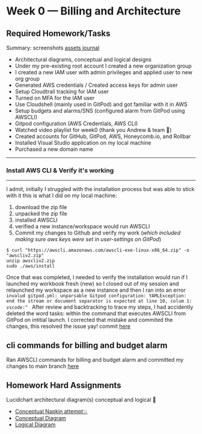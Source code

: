 # Week 0 — Billing and Architecture

## Required Homework/Tasks

Summary: 
screenshots [assets journal](https://github.com/cloudtrailblaze/aws-bootcamp-cruddur-2023/tree/main/journal/assets)
- Architectural diagrams, conceptual and logical designs 
- Under my pre-existing root account I created a new organization group 
- I created a new IAM user with admin privileges and applied user to new org group 
- Generated AWS credentials / Created access keys for admin user
- Setup Cloudtrail tracking for IAM user 
- Turned on MFA for the IAM user 
- Use Cloudshell (mainly used in GitPod) and got familiar with it in AWS
- Setup budgets and alarms/SNS (configured alarm from GitPod using AWSCLI) 
- Gitpod configuration (AWS Credentials, AWS CLI)
- Watched video playlist for week0 (thank you Andrew & team 👏)
- Created accounts for GitHub, GitPod, AWS, Honeycomb.io, and Rollbar
- Installed Visual Studio application on my local machine
- Purchased a new domain name 
---


### Install AWS CLI & Verify it's working
---
I admit, initially I struggled with the installation process but was able to stick with it this is what I did on my local machine: 
1. download the zip file
2. unpacked the zip file
3. installed AWSCLI
4. verified a new instance/workspace would run AWSCLI
5. Commit my changes to Github and verify my work (<em>which included making sure aws keys were set in user-settings on GitPod</em>)

``` curl "https://awscli.amazonaws.com/awscli-exe-linux-x86_64.zip" -o "awscliv2.zip"
$ curl "https://awscli.amazonaws.com/awscli-exe-linux-x86_64.zip" -o "awscliv2.zip"
unzip awscliv2.zip
sudo ./aws/install
```
Once that was completed, I needed to verify the installation would run if I launched my workbook fresh (new) so I closed out of my session and relaunched my workspace as a new instance and then I ran into an error
```invalud gitpod.yml: unparsable Gitpod configuration: YAMLException: end the stream or document separator is expected at line 10, colum 1: vscode:^ ``` After review and backtracking to trace my steps, I had accidently deleted the word tasks: within the command that executes AWSCLI from GitPod on intitial launch. I corrected that mistake and commited the changes, this resolved the issue yay! commit [here](https://github.com/cloudtrailblaze/aws-bootcamp-cruddur-2023/blob/main/.gitpod.yml)


## cli commands for billing and budget alarm
Ran AWSCLI commands for billing and budget alarm and committed my changes to main branch [here](https://github.com/cloudtrailblaze/aws-bootcamp-cruddur-2023/tree/main/aws/json)


## Homework Hard Assignments
Lucidchart architectural diagram(s) conceptual and logical :vulcan_salute:
- [Conceptual Napkin attempt:boom:](assets/icloudtrailblaze_conceptual_napkin.jpg)
- [Conceptual Diagram](https://lucid.app/lucidchart/0cd32f9a-eae5-47d8-a249-3e4a551df1e6/view?page=0_0#)
- [Logical Diagram](https://lucid.app/lucidchart/88ea5c3c-8906-4e55-95c8-6b1c676bdbd5/view?page=0_0&invitationId=inv_38cfc8f2-17e8-460b-a4a9-a86628dbf0c9#)
